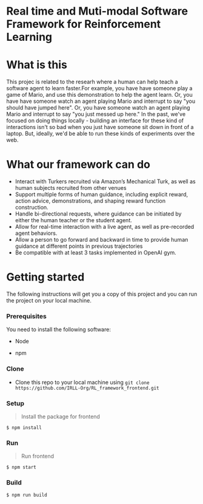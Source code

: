 # Real time and Muti-modal Software Framework for Reinforcement Learning

What is this
===============
This projec is related to the researh where a human can help teach a software agent to learn faster.For example, you have have someone play a game of Mario, and use this demonstration to help the agent learn. Or, you have have someone watch an agent playing Mario and interrupt to say "you should have jumped here". Or, you have someone watch an agent playing Mario and interrupt to say "you just messed up here." In the past, we've focused on doing things locally - building an interface for these kind of interactions isn't so bad when you just have someone sit down in front of a laptop. But, ideally, we'd be able to run these kinds of experiments over the web.

What our framework can do
===============
* Interact with Turkers recruited via Amazon’s Mechanical Turk, as well as human subjects recruited from other venues
* Support multiple forms of human guidance, including explicit reward, action advice, demonstrations, and shaping reward function construction.
* Handle bi-directional requests, where guidance can be initiated by either the human teacher or the student agent. 
* Allow for real-time interaction with a live agent, as well as pre-recorded agent behaviors.
* Allow a person to go forward and backward in time to provide human guidance at different points in previous trajectories
* Be compatible with at least 3 tasks implemented in OpenAI gym.

Getting started
===============

The following instructions will get you a copy of this project and you can run the project on your local machine.

### Prerequisites

You need to install the following software:

* Node

* npm

### Clone

* Clone this repo to your local machine using `git clone https://github.com/IRLL-Org/RL_framework_frontend.git`

### Setup

> Install the package for frontend 

```shell
$ npm install 
```

### Run

> Run frontend 

```shell
$ npm start
```

### Build
```
$ npm run build
```
